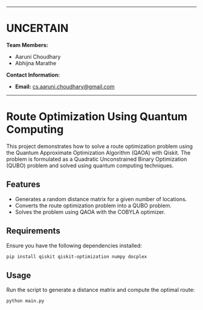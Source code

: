 --------------------------------------------------------------------------------
# UNCERTAIN

**Team Members:**
- Aaruni Choudhary
- Abhijna Marathe
 

**Contact Information:**  
- **Email:** cs.aaruni.choudhary@gmail.com
--------------------------------------------------------------------------------
# Route Optimization Using Quantum Computing

This project demonstrates how to solve a route optimization problem using the Quantum Approximate Optimization Algorithm (QAOA) with Qiskit. The problem is formulated as a Quadratic Unconstrained Binary Optimization (QUBO) problem and solved using quantum computing techniques.

## Features
- Generates a random distance matrix for a given number of locations.
- Converts the route optimization problem into a QUBO problem.
- Solves the problem using QAOA with the COBYLA optimizer.

## Requirements
Ensure you have the following dependencies installed:

```bash
pip install qiskit qiskit-optimization numpy docplex
```

## Usage
Run the script to generate a distance matrix and compute the optimal route:

```bash
python main.py
```


